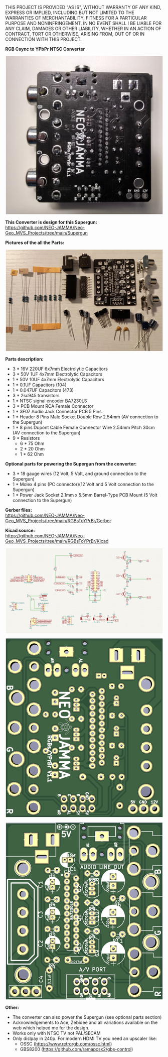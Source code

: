 THIS PROJECT IS PROVIDED "AS IS", WITHOUT WARRANTY OF ANY KIND, EXPRESS OR IMPLIED, INCLUDING BUT NOT LIMITED TO THE WARRANTIES OF MERCHANTABILITY, FITNESS FOR A PARTICULAR PURPOSE AND NONINFRINGEMENT. IN NO EVENT SHALL I BE LIABLE FOR ANY CLAIM, DAMAGES OR OTHER LIABILITY, WHETHER IN AN ACTION OF CONTRACT, TORT OR OTHERWISE, ARISING FROM, OUT OF OR IN CONNECTION WITH THIS PROJECT.

<b>RGB Csync to YPbPr NTSC Converter</b>
<p align="center">
  <img  src="Pictures/Assembled_Back.jpg" width="500" />
</p>

<b>This Converter is design for this Supergun:</b><br>
https://github.com/NEO-JAMMA/Neo-Geo_MVS_Projects/tree/main/Supergun

<b>Pictures of the all the Parts:</b><br>
<p align="center">
  <img  src="Pictures/Parts.jpg" width="500" />
</p>

<b>Parts description:</b>
- 3 * 16V 220UF 6x7mm Electrolytic Capacitors
- 3 * 50V 1UF 4x7mm Electrolytic Capacitors
- 1 * 50V 10UF 4x7mm Electrolytic Capacitors
- 1 * 0.1UF Capacitors (104)
- 1 * 0.047UF Capacitors (473)
- 3 * 2sc945 transistors
- 1 * NTSC signal encoder BA7230LS
- 3 * PCB Mount RCA Female Connector
- 1 * 3F07 Audio Jack Connector PCB 5 Pins
- 1 * Header 8 Pins Male Socket Double Row 2.54mm (AV connection to the Supergun)
- 1 * 8 pins Dupont Cable Female Connector Wire 2.54mm Pitch 30cm (AV connection to the Supergun)
- 9 * Resistors
    - 6 * 75 Ohm
    - 2 * 20 Ohm
    - 1 * 62 Ohm

<b>Optional parts for powering the Supergun from the converter:</b>
- 3 * 18 gauge wires (12 Volt, 5 Volt, and ground connection to the Supergun)
- 1 * Molex 4 pins (PC connector)(12 Volt and 5 Volt connection to the Supergun)
- 1 * Power Jack Socket 2.1mm x 5.5mm Barrel-Type PCB Mount (5 Volt connection to the Supergun)

<b>Gerber files:</b><br>
https://github.com/NEO-JAMMA/Neo-Geo_MVS_Projects/tree/main/RGBsToYPrBr/Gerber


<b>Kicad source:</b><br>
https://github.com/NEO-JAMMA/Neo-Geo_MVS_Projects/tree/main/RGBsToYPrBr/Kicad
<p align="center">
  <img  src="Pictures/Schema.png" width="500" />
</p>
<p align="center">
  <img  src="Pictures/PCB_Back.png" width="500" />
</p>
<p align="center">
  <img  src="Pictures/PCB_Front.png" width="500" />
</p>

<b>Other:</b>
- The converter can also power the Supergun (see optional parts section)
- Acknowledgements to Ace, Zebidee and all variations available on the web which helped me for the design.
- Works only with NTSC TV not PAL/SECAM
- Only dislpay in 240p. For modern HDMI TV you need an upscaler like:
    - OSSC (https://www.retrorgb.com/ossc.html)
    - GBS8200 (https://github.com/ramapcsx2/gbs-control)
